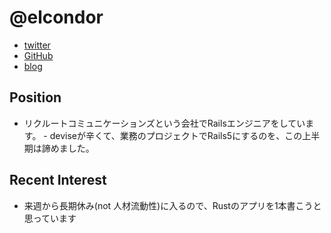 @elcondor
====

- [twitter](https://twitter.com/elcondor)
- [GitHub](https://github.com/condor)
- [blog](http://blog.el-condor.net/)

Position
----

- リクルートコミュニケーションズという会社でRailsエンジニアをしています。
        - deviseが辛くて、業務のプロジェクトでRails5にするのを、この上半期は諦めました。

Recent Interest
----

- 来週から長期休み(not 人材流動性)に入るので、Rustのアプリを1本書こうと思っています
